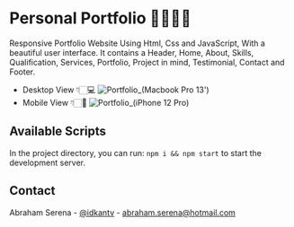# Personal Portfolio 💼👨🏻‍💻
Responsive Portfolio Website Using Html, Css and JavaScript, With a beautiful user interface. It contains a Header, Home, About, Skills, Qualification, Services, Portfolio, Project in mind, Testimonial, Contact and Footer.

- Desktop View 👇🏻💻
  ![Portfolio_(Macbook Pro 13')](https://user-images.githubusercontent.com/30185415/159111490-00bf4b9c-295b-4582-b577-1aa817ba5479.png)
- Mobile View 👇🏻📱
  ![Portfolio_(iPhone 12 Pro)](https://user-images.githubusercontent.com/30185415/158308334-3cb89da2-e68c-4f32-9225-afb630cba24b.jpeg)

<!-- CONTACT -->
## Available Scripts
In the project directory, you can run: ```npm i && npm start``` to start the development server.

<!-- CONTACT -->
## Contact
Abraham Serena - [@idkantv](https://twitter.com/idkandev) - abraham.serena@hotmail.com
